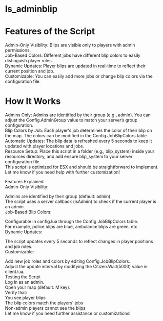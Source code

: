 # ls_adminblip

# Features of the Script  
Admin-Only Visibility: Blips are visible only to players with admin permissions.  
Job-Based Colors: Different jobs have different blip colors to easily distinguish player roles.  
Dynamic Updates: Player blips are updated in real-time to reflect their current position and job.  
Customizable: You can easily add more jobs or change blip colors via the configuration file.  
  
# How It Works  
Admins Only: Admins are identified by their group (e.g., admin). You can adjust the Config.AdminGroup value to match your server’s group configuration.  
Blip Colors by Job: Each player's job determines the color of their blip on the map. The colors can be modified in the Config.JobBlipColors table.  
Automatic Updates: The blip data is refreshed every 5 seconds to keep it updated with player locations and jobs.  
Resource Setup: Place this script in a folder (e.g., blip_system) inside your resources directory, and add ensure blip_system to your server configuration file.  
This script is optimized for ESX and should be straightforward to implement. Let me know if you need help with further customization!  
  
Features Explained  
Admin-Only Visibility:  

Admins are identified by their group (default: admin).  
The script uses a server callback (isAdmin) to check if the current player is an admin.  
Job-Based Blip Colors:  

Configurable in config.lua through the Config.JobBlipColors table.  
For example, police blips are blue, ambulance blips are green, etc.  
Dynamic Updates:  
  
The script updates every 5 seconds to reflect changes in player positions and job roles.  
Customizable:  
  
Add new job roles and colors by editing Config.JobBlipColors.  
Adjust the update interval by modifying the Citizen.Wait(5000) value in client.lua.  
Testing the Script  
Log in as an admin.  
Open your map (default: M key).  
Verify that:  
You see player blips  
The blip colors match the players' jobs  
Non-admin players cannot see the blips  
Let me know if you need further assistance or customizations!  
  


